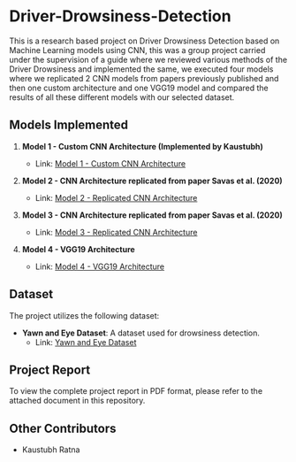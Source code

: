 # Driver-Drowsiness-Detection

This is a research based project on Driver Drowsiness Detection based on Machine Learning models using CNN, this was a group project carried under the supervision of a guide where we reviewed various methods of the Driver Drowsiness and implemented the same, we executed four models where we replicated 2 CNN models from papers previously published and then one custom architecture and one VGG19 model and compared the results of all these different models with our selected dataset.

## Models Implemented

1. **Model 1 - Custom CNN Architecture (Implemented by Kaustubh)**
   - Link: [Model 1 - Custom CNN Architecture](https://www.kaggle.com/code/sanketdeb/fork-of-model1)

2. **Model 2 - CNN Architecture replicated from paper Savas et al. (2020)**
   - Link: [Model 2 - Replicated CNN Architecture](https://www.kaggle.com/code/sanketdeb/model2)

3. **Model 3 - CNN Architecture replicated from paper Savas et al. (2020)**
   - Link: [Model 3 - Replicated CNN Architecture](https://www.kaggle.com/code/sanketdeb/model3)

4. **Model 4 - VGG19 Architecture**
   - Link: [Model 4 - VGG19 Architecture](https://www.kaggle.com/code/sanketdeb/model4)

## Dataset
The project utilizes the following dataset:
- **Yawn and Eye Dataset**: A dataset used for drowsiness detection.
  - Link: [Yawn and Eye Dataset](https://www.kaggle.com/datasets/serenaraju/yawn-eye-dataset-new)

## Project Report
To view the complete project report in PDF format, please refer to the attached document in this repository.

## Other Contributors
- Kaustubh Ratna
  


